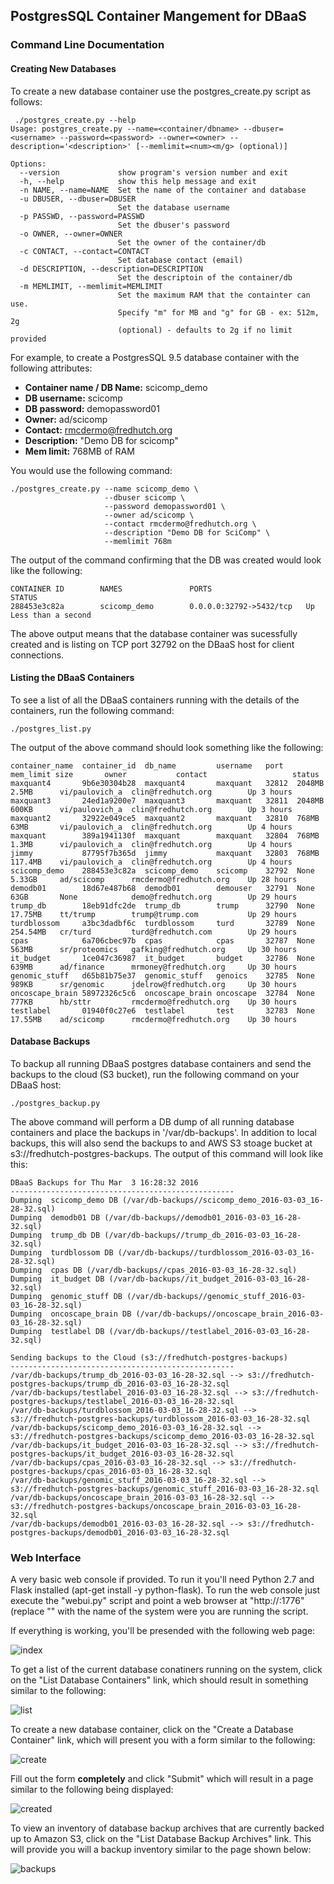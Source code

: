 ## PostgresSQL Container Mangement for DBaaS

### Command Line Documentation

#### Creating New Databases

To create a new database container use the postgres_create.py script as follows:

```
 ./postgres_create.py --help
Usage: postgres_create.py --name=<container/dbname> --dbuser=<username> --password=<password> --owner=<owner> --description='<description>' [--memlimit=<num><m/g> (optional)]

Options:
  --version             show program's version number and exit
  -h, --help            show this help message and exit
  -n NAME, --name=NAME  Set the name of the container and database
  -u DBUSER, --dbuser=DBUSER
                        Set the database username
  -p PASSWD, --password=PASSWD
                        Set the dbuser's password
  -o OWNER, --owner=OWNER
                        Set the owner of the container/db
  -c CONTACT, --contact=CONTACT
                        Set database contact (email)
  -d DESCRIPTION, --description=DESCRIPTION
                        Set the descriptoin of the container/db
  -m MEMLIMIT, --memlimit=MEMLIMIT
                        Set the maximum RAM that the containter can use.
                        Specify "m" for MB and "g" for GB - ex: 512m, 2g
                        (optional) - defaults to 2g if no limit provided

```

For example, to create a PostgresSQL 9.5 database container with the following attributes:

- **Container name / DB Name:**  scicomp_demo
- **DB username:** scicomp
- **DB password:** demopassword01
- **Owner:** ad/scicomp
- **Contact:** rmcdermo@fredhutch.org
- **Description:** "Demo DB for scicomp"
- **Mem limit:** 768MB of RAM

You would use the following command:

```
./postgres_create.py --name scicomp_demo \
                     --dbuser scicomp \
                     --password demopassword01 \
                     --owner ad/scicomp \
                     --contact rmcdermo@fredhutch.org \
                     --description "Demo DB for SciComp" \
                     --memlimit 768m
```

The output of the command confirming that the DB was created would look like the following:

```
CONTAINER ID        NAMES               PORTS                     STATUS
288453e3c82a        scicomp_demo        0.0.0.0:32792->5432/tcp   Up Less than a second
```
The above output means that the database container was sucessfully created and is listing on TCP port 32792 on the DBaaS host for client connections.

#### Listing the DBaaS Containers

To see a list of all the DBaaS containers running with the details of the containers, run the following command:

```
./postgres_list.py
```

The output of the above command should look something like the following:

```
container_name  container_id  db_name         username   port   mem_limit size       owner           contact                   status
maxquant4       9b6e30304b28  maxquant4       maxquant   32812  2048MB    2.5MB      vi/paulovich_a  clin@fredhutch.org        Up 3 hours
maxquant3       24ed1a9200e7  maxquant3       maxquant   32811  2048MB    600KB      vi/paulovich_a  clin@fredhutch.org        Up 3 hours
maxquant2       32922e049ce5  maxquant2       maxquant   32810  768MB     63MB       vi/paulovich_a  clin@fredhutch.org        Up 4 hours
maxquant        389a1941130f  maxquant        maxquant   32804  768MB     1.3MB      vi/paulovich_a  clin@fredhutch.org        Up 4 hours
jimmy           87795f7b365d  jimmy           maxquant   32803  768MB     117.4MB    vi/paulovich_a  clin@fredhutch.org        Up 4 hours
scicomp_demo    288453e3c82a  scicomp_demo    scicomp    32792  None      5.33GB     ad/scicomp      rmcdermo@fredhutch.org    Up 28 hours
demodb01        18d67e487b68  demodb01        demouser   32791  None      63GB       None            demo@fredhutch.org        Up 29 hours
trump_db        18eb91dfc2de  trump_db        trump      32790  None      17.75MB    tt/trump        trump@trump.com           Up 29 hours
turdblossom     a3bc3dadbf6c  turdblossom     turd       32789  None      254.54MB   cr/turd         turd@fredhutch.com        Up 29 hours
cpas            6a706cbec97b  cpas            cpas       32787  None      563MB      sr/proteomics   gafking@fredhutch.org     Up 30 hours
it_budget       1ce047c36987  it_budget       budget     32786  None      639MB      ad/finance      mrmoney@fredhutch.org     Up 30 hours
genomic_stuff   d65b81b75e37  genomic_stuff   genoics    32785  None      989KB      sr/genomic      jdelrow@fredhutch.org     Up 30 hours
oncoscape_brain 58972326c5c6  oncoscape_brain oncoscape  32784  None      777KB      hb/sttr         rmcdermo@fredhutch.org    Up 30 hours
testlabel       01940f0c27e6  testlabel       test       32783  None      17.55MB    ad/scicomp      rmcdermo@fredhutch.org    Up 30 hours
```

#### Database Backups

To backup all running DBaaS postgres database containers and send the backups to the cloud (S3 bucket), run the following command on your DBaaS host:

```
./postgres_backup.py
```

The above command will perform a DB dump of all running database containers and place the backups in '/var/db-backups'. In addition to local backups, this will also send the backups to and AWS S3 stoage bucket at s3://fredhutch-postgres-backups. The output of this command will look like this:

```
DBaaS Backups for Thu Mar  3 16:28:32 2016
--------------------------------------------------
Dumping  scicomp_demo DB (/var/db-backups//scicomp_demo_2016-03-03_16-28-32.sql)
Dumping  demodb01 DB (/var/db-backups//demodb01_2016-03-03_16-28-32.sql)
Dumping  trump_db DB (/var/db-backups//trump_db_2016-03-03_16-28-32.sql)
Dumping  turdblossom DB (/var/db-backups//turdblossom_2016-03-03_16-28-32.sql)
Dumping  cpas DB (/var/db-backups//cpas_2016-03-03_16-28-32.sql)
Dumping  it_budget DB (/var/db-backups//it_budget_2016-03-03_16-28-32.sql)
Dumping  genomic_stuff DB (/var/db-backups//genomic_stuff_2016-03-03_16-28-32.sql)
Dumping  oncoscape_brain DB (/var/db-backups//oncoscape_brain_2016-03-03_16-28-32.sql)
Dumping  testlabel DB (/var/db-backups//testlabel_2016-03-03_16-28-32.sql)

Sending backups to the Cloud (s3://fredhutch-postgres-backups)
--------------------------------------------------
/var/db-backups/trump_db_2016-03-03_16-28-32.sql --> s3://fredhutch-postgres-backups/trump_db_2016-03-03_16-28-32.sql
/var/db-backups/testlabel_2016-03-03_16-28-32.sql --> s3://fredhutch-postgres-backups/testlabel_2016-03-03_16-28-32.sql
/var/db-backups/turdblossom_2016-03-03_16-28-32.sql --> s3://fredhutch-postgres-backups/turdblossom_2016-03-03_16-28-32.sql
/var/db-backups/scicomp_demo_2016-03-03_16-28-32.sql --> s3://fredhutch-postgres-backups/scicomp_demo_2016-03-03_16-28-32.sql
/var/db-backups/it_budget_2016-03-03_16-28-32.sql --> s3://fredhutch-postgres-backups/it_budget_2016-03-03_16-28-32.sql
/var/db-backups/cpas_2016-03-03_16-28-32.sql --> s3://fredhutch-postgres-backups/cpas_2016-03-03_16-28-32.sql
/var/db-backups/genomic_stuff_2016-03-03_16-28-32.sql --> s3://fredhutch-postgres-backups/genomic_stuff_2016-03-03_16-28-32.sql
/var/db-backups/oncoscape_brain_2016-03-03_16-28-32.sql --> s3://fredhutch-postgres-backups/oncoscape_brain_2016-03-03_16-28-32.sql
/var/db-backups/demodb01_2016-03-03_16-28-32.sql --> s3://fredhutch-postgres-backups/demodb01_2016-03-03_16-28-32.sql
```

### Web Interface

A very basic web console if provided. To run it you'll need Python 2.7 and Flask installed (apt-get install -y python-flask). To run the web console just execute the "webui.py" script and point a web browser at "http://<servername>:1776" (replace "<servername>" with the name of the system were you are running the script.

If everything is working, you'll be presended with the following web page:

![index](../master/images/index.png?raw=true)

To get a list of the current database conatiners running on the system, click on the "List Database Containers" link, which should result in something similar to the following:

![list](../master/images/list.png?raw=true)

To create a new database container, click on the "Create a Database Container" link, which will present you with a form similar to the following:

![create](../master/images/create.png?raw=true)

Fill out the form **completely** and click "Submit" which will result in a page similar to the following being displayed:

![created](../master/images/created.png?raw=true)

To view an inventory of database backup archives that are currently backed up to Amazon S3, click on the "List Database Backup Archives" link. This will provide you will a backup inventory similar to the page shown below:

![backups](../master/images/backups.png?raw=true)
